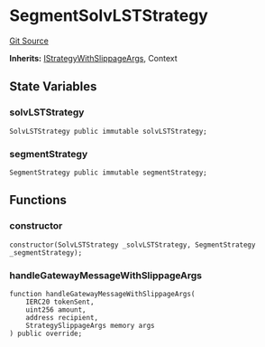 # SegmentSolvLSTStrategy
[Git Source](https://github.com/bob-collective/bob/blob/1abe7d0a95cbaa62e47217036600733eae5f19f9/src/gateway/strategy/SegmentStrategy.sol)

**Inherits:**
[IStrategyWithSlippageArgs](/src/gateway/IStrategy.sol/abstract.IStrategyWithSlippageArgs.md), Context


## State Variables
### solvLSTStrategy

```solidity
SolvLSTStrategy public immutable solvLSTStrategy;
```


### segmentStrategy

```solidity
SegmentStrategy public immutable segmentStrategy;
```


## Functions
### constructor


```solidity
constructor(SolvLSTStrategy _solvLSTStrategy, SegmentStrategy _segmentStrategy);
```

### handleGatewayMessageWithSlippageArgs


```solidity
function handleGatewayMessageWithSlippageArgs(
    IERC20 tokenSent,
    uint256 amount,
    address recipient,
    StrategySlippageArgs memory args
) public override;
```


